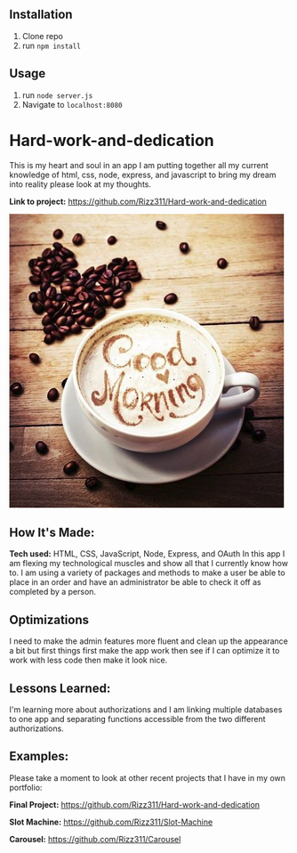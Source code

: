 ## Installation

1. Clone repo
2. run `npm install`

## Usage

1. run `node server.js`
2. Navigate to `localhost:8080`

# Hard-work-and-dedication
This is my heart and soul in an app I am putting together all my current knowledge of html, css, node, express, and javascript to bring my dream into reality please look at my thoughts.

**Link to project:** https://github.com/Rizz311/Hard-work-and-dedication

![alt tag](https://github.com/Rizz311/Cafe-App/blob/master/public/github.png)

## How It's Made:

**Tech used:** HTML, CSS, JavaScript, Node, Express, and OAuth
In this app I am flexing my technological muscles and show all that I currently know how to. I am using a variety of packages and methods to make a user be able to place in an order and have an administrator be able to check it off as completed by a person.

## Optimizations
I need to make the admin features more fluent and clean up the appearance a bit but first things first make the app work then see if I can optimize it to work with less code then make it look nice.

## Lessons Learned:
I'm learning more about authorizations and I am linking multiple databases to one app and separating functions accessible from the two different authorizations.

## Examples:
Please take a moment to look at other recent projects that I have in my own portfolio:

**Final Project:** https://github.com/Rizz311/Hard-work-and-dedication

**Slot Machine:** https://github.com/Rizz311/Slot-Machine

**Carousel:** https://github.com/Rizz311/Carousel



